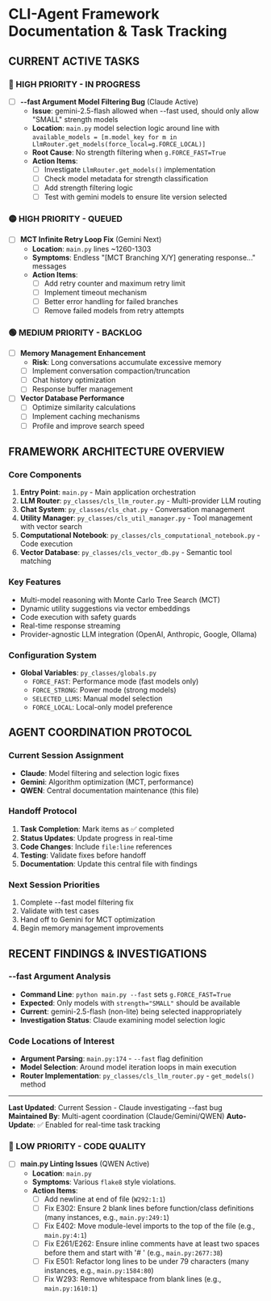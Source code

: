 # CLI-Agent Framework Documentation & Task Tracking

## CURRENT ACTIVE TASKS

### 🔴 HIGH PRIORITY - IN PROGRESS
- [ ] **--fast Argument Model Filtering Bug** (Claude Active)
  - **Issue**: gemini-2.5-flash allowed when --fast used, should only allow "SMALL" strength models
  - **Location**: `main.py` model selection logic around line with `available_models = [m.model_key for m in LlmRouter.get_models(force_local=g.FORCE_LOCAL)]`
  - **Root Cause**: No strength filtering when `g.FORCE_FAST=True`
  - **Action Items**:
    - [ ] Investigate `LlmRouter.get_models()` implementation
    - [ ] Check model metadata for strength classification
    - [ ] Add strength filtering logic
    - [ ] Test with gemini models to ensure lite version selected

### 🟡 HIGH PRIORITY - QUEUED
- [ ] **MCT Infinite Retry Loop Fix** (Gemini Next)
  - **Location**: `main.py` lines ~1260-1303
  - **Symptoms**: Endless "[MCT Branching X/Y] generating response..." messages
  - **Action Items**:
    - [ ] Add retry counter and maximum retry limit
    - [ ] Implement timeout mechanism
    - [ ] Better error handling for failed branches
    - [ ] Remove failed models from retry attempts

### 🟢 MEDIUM PRIORITY - BACKLOG
- [ ] **Memory Management Enhancement**
  - **Risk**: Long conversations accumulate excessive memory
  - [ ] Implement conversation compaction/truncation
  - [ ] Chat history optimization
  - [ ] Response buffer management

- [ ] **Vector Database Performance**
  - [ ] Optimize similarity calculations
  - [ ] Implement caching mechanisms
  - [ ] Profile and improve search speed

## FRAMEWORK ARCHITECTURE OVERVIEW

### Core Components
1. **Entry Point**: `main.py` - Main application orchestration
2. **LLM Router**: `py_classes/cls_llm_router.py` - Multi-provider LLM routing
3. **Chat System**: `py_classes/cls_chat.py` - Conversation management
4. **Utility Manager**: `py_classes/cls_util_manager.py` - Tool management with vector search
5. **Computational Notebook**: `py_classes/cls_computational_notebook.py` - Code execution
6. **Vector Database**: `py_classes/cls_vector_db.py` - Semantic tool matching

### Key Features
- Multi-model reasoning with Monte Carlo Tree Search (MCT)
- Dynamic utility suggestions via vector embeddings
- Code execution with safety guards
- Real-time response streaming
- Provider-agnostic LLM integration (OpenAI, Anthropic, Google, Ollama)

### Configuration System
- **Global Variables**: `py_classes/globals.py`
  - `FORCE_FAST`: Performance mode (fast models only)
  - `FORCE_STRONG`: Power mode (strong models)
  - `SELECTED_LLMS`: Manual model selection
  - `FORCE_LOCAL`: Local-only model preference

## AGENT COORDINATION PROTOCOL

### Current Session Assignment
- **Claude**: Model filtering and selection logic fixes
- **Gemini**: Algorithm optimization (MCT, performance)
- **QWEN**: Central documentation maintenance (this file)

### Handoff Protocol
1. **Task Completion**: Mark items as ✅ completed
2. **Status Updates**: Update progress in real-time
3. **Code Changes**: Include `file:line` references
4. **Testing**: Validate fixes before handoff
5. **Documentation**: Update this central file with findings

### Next Session Priorities
1. Complete --fast model filtering fix
2. Validate with test cases
3. Hand off to Gemini for MCT optimization
4. Begin memory management improvements

## RECENT FINDINGS & INVESTIGATIONS

### --fast Argument Analysis
- **Command Line**: `python main.py --fast` sets `g.FORCE_FAST=True`
- **Expected**: Only models with `strength="SMALL"` should be available
- **Current**: gemini-2.5-flash (non-lite) being selected inappropriately
- **Investigation Status**: Claude examining model selection logic

### Code Locations of Interest
- **Argument Parsing**: `main.py:174` - `--fast` flag definition
- **Model Selection**: Around model iteration loops in main execution
- **Router Implementation**: `py_classes/cls_llm_router.py` - `get_models()` method

---
**Last Updated**: Current Session - Claude investigating --fast bug
**Maintained By**: Multi-agent coordination (Claude/Gemini/QWEN)
**Auto-Update**: ✅ Enabled for real-time task tracking

### 🔵 LOW PRIORITY - CODE QUALITY
- [ ] **main.py Linting Issues** (QWEN Active)
  - **Location**: `main.py`
  - **Symptoms**: Various `flake8` style violations.
  - **Action Items**:
    - [ ] Add newline at end of file (`W292:1:1`)
    - [ ] Fix E302: Ensure 2 blank lines before function/class definitions (many instances, e.g., `main.py:249:1`)
    - [ ] Fix E402: Move module-level imports to the top of the file (e.g., `main.py:4:1`)
    - [ ] Fix E261/E262: Ensure inline comments have at least two spaces before them and start with '# ' (e.g., `main.py:2677:38`)
    - [ ] Fix E501: Refactor long lines to be under 79 characters (many instances, e.g., `main.py:1584:80`)
    - [ ] Fix W293: Remove whitespace from blank lines (e.g., `main.py:1610:1`)
